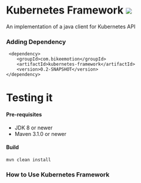 Kubernetes Framework [![](https://raw.githubusercontent.com/novoda/novoda/master/assets/btn_apache_lisence.png)](LICENSE.txt)
====================================
An implementation of a java client for Kubernetes API

### Adding Dependency
```
 <dependency>
    <groupId>com.bikeemotion</groupId>
    <artifactId>kubernetes-framework</artifactId>
    <version>0.2-SNAPSHOT</version>
</dependency>
```

# Testing it
#### Pre-requisites

* JDK 8 or newer
* Maven 3.1.0 or newer

#### Build
```
mvn clean install
```

### How to Use Kubernetes Framework


